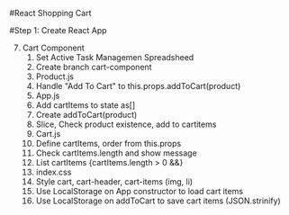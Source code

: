 #React Shopping Cart

#Step 1: Create React App

7. Cart Component
    1. Set Active Task Managemen Spreadsheed
    2. Create branch cart-component
    3. Product.js
    4. Handle "Add To Cart" to this.props.addToCart(product)
    5. App.js
    6. Add cartItems to state as[]
    7. Create addToCart(product)
    8. Slice, Check product existence, add to cartitems
    9. Cart.js
    10. Define cartItems, order from this.props
    11. Check cartItems.length and show message
    12. List cartItems {cartItems.length > 0 &&}
    13. index.css
    14. Style cart, cart-header, cart-items (img, li)
    15. Use LocalStorage on App constructor to load cart items
    16. Use LocalStorage on addToCart to save cart items (JSON.strinify)

